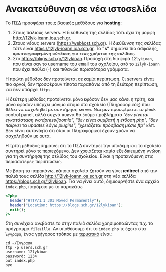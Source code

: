# Ανακατεύθυνση σε νέα ιστοσελίδα

Το ΠΣΔ προσφέρει τρεις βασικές μεθόδους για **hosting**:

1.  Στους παλιούς servers. Η διεύθυνση της σελίδας τότε έχει τη μορφή
    <http://12lyk-ioann.ioa.sch.gr>.
2.  Στους νέους servers (<https://webhost.sch.gr>). Η διεύθυνση της σελίδας
    τότε είναι <https://12lyk-ioann.ioa.sch.gr>. Το **"s"** σημαίνει πιο
    ασφαλής, κρυπτογραφημένη σύνδεση για τους χρήστες της σελίδας.
3.  Στο <https://blogs.sch.gr/12lykioan>. Προσοχή στη διαφορά `12lykioan`, που
    είναι σαν το username του email του σχολείου, από το `12lyk-ioann` που έχει
    παύλα (`-`) και πιθανώς περισσότερα γράμματα.

Η πρώτη μέθοδος δεν προτείνεται σε καμία περίπτωση. Οι servers είναι πιο αργοί,
δεν προσφέρουν τίποτα παραπάνω από τη δεύτερη περίπτωση, και δεν υπάρχει
`https`.

Η δεύτερη μέθοδος προτείνεται μόνο εφόσον δεν μας κάνει η τρίτη, και μόνο
εφόσον υπάρχει μόνιμο άτομο στο σχολείο (Πληροφορικός) που θέλει να ασχοληθεί
με συντήρηση server. Ναι μεν προσφέρεται το plesk control panel, αλλά συχνά
πυκνά θα δούμε προβλήματα *"δεν γίνεται εγκατάσταση wordpress/joomla", "δεν
είναι συμβατή η έκδοση php", "δεν παίρνει τα updates λόγω plugins", "χρειάζεται
πρόσβαση μέσω ftp"* κλπ. Δεν είναι αυτονόητο ότι όλοι οι Πληροφορικοί έχουν
χρόνο να ασχοληθούν με αυτά.

Η τρίτη μέθοδος σημαίνει ότι το ΠΣΔ συντηρεί την υποδομή και το σχολείο
συντηρεί μόνο το περιεχόμενο. Δεν χρειάζεται καμία εξειδικευμένη γνώση για τη
συντήρηση της σελίδας του σχολείου. Είναι η προτεινόμενη στις περισσότερες
περιπτώσεις.

Με βάση τα παραπάνω, κάποια σχολεία ζητούν να γίνει **redirect** από την παλιά
τους σελίδα <http://12lyk-ioann.ioa.sch.gr> στη νέα σελίδα
<https://blogs.sch.gr/12lykioan>. Για να γίνει αυτό, δημιουργήστε ένα αρχείο
`index.php`, παρόμοιο με το παρακάτω:

```php title="index.php"
<?php
  header("HTTP/1.1 301 Moved Permanently");
  header("Location: https://blogs.sch.gr/12lykioan");
  exit();
?>
```

Στη συνέχεια ανεβάστε το στην παλιά σελίδα χρησιμοποιώντας π.χ. το πρόγραμμα
`filezilla`. Αν υποθέσουμε ότι το `index.php` το έχετε στα `Έγγραφα`, ένας
γρήγορος τρόπος με [τερματικό](../../glossary/index.md#terminal) είναι:

```shell
cd ~/Έγγραφα
ftp -p users.sch.gr
username: 12lykioan
password: 1234
put index.php
bye
```
